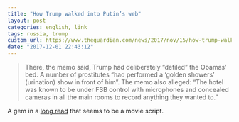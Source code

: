 ```yaml
---
title: "How Trump walked into Putin’s web"
layout: post
categories: english, link
tags: russia, trump
custom_url: https://www.theguardian.com/news/2017/nov/15/how-trump-walked-into-putins-web-luke
date: "2017-12-01 22:43:12"
---
```


> There, the memo said, Trump had deliberately “defiled” the Obamas’ bed. A number of prostitutes “had performed a ‘golden showers’ (urination) show in front of him”. The memo also alleged: “The hotel was known to be under FSB control with microphones and concealed cameras in all the main rooms to record anything they wanted to.”

A gem in a [long read][0] that seems to be a movie script.

[0]: https://www.theguardian.com/news/2017/nov/15/how-trump-walked-into-putins-web-luke

